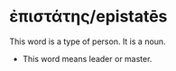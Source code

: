 # ἐπιστάτης/epistatēs
This word is a type of person. It is a noun.
* This word means leader or master. 
